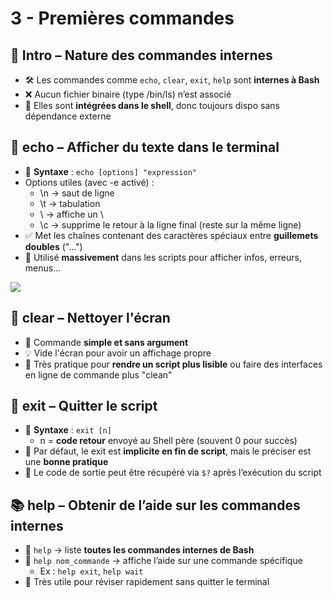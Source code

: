 # 3 - Premières commandes

## **🧠 Intro – Nature des commandes internes**
- 🛠️ Les commandes comme `echo`, `clear`, `exit`, `help` sont **internes à Bash**
- ❌ Aucun fichier binaire (type /bin/ls) n’est associé
- 📌 Elles sont **intégrées dans le shell**, donc toujours dispo sans dépendance externe

## **📣 echo – Afficher du texte dans le terminal**

- 🔹 **Syntaxe** : `echo [options] "expression"`
- Options utiles (avec -e activé) :
  - \n → saut de ligne
  - \t → tabulation
  - \ → affiche un \
  - \c → supprime le retour à la ligne final (reste sur la même ligne)
- ✅ Met les chaînes contenant des caractères spéciaux entre **guillemets doubles** ("...")
- 🔁 Utilisé **massivement** dans les scripts pour afficher infos, erreurs, menus...

![](../media/Cours-Scripting-Bash-3-Premières-commandes-image1.png)

## **🧼 clear – Nettoyer l'écran**

- 🧯 Commande **simple et sans argument**
- 💡 Vide l'écran pour avoir un affichage propre
- 📌 Très pratique pour **rendre un script plus lisible** ou faire des interfaces en ligne de commande plus "clean"



## **🚪 exit – Quitter le script**

- 🔹 **Syntaxe** : `exit [n]`
  - n = **code retour** envoyé au Shell père (souvent 0 pour succès)
- 🧬 Par défaut, le exit est **implicite en fin de script**, mais le préciser est une **bonne pratique**
- 🔁 Le code de sortie peut être récupéré via `$?` après l’exécution du script



## **📚 help – Obtenir de l’aide sur les commandes internes**

- 🔹 `help` → liste **toutes les commandes internes de Bash**
- 🔹 `help nom_commande` → affiche l’aide sur une commande spécifique
  - Ex : `help exit`, `help wait`
- 📌 Très utile pour réviser rapidement sans quitter le terminal

